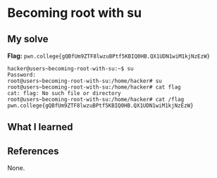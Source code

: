 # Becoming root with su 


## My solve
**Flag:** `pwn.college{gQBfUm9ZTF8lwzuBPtf5KBIQ0HB.QX1UDN1wiM1kjNzEzW}`


```
hacker@users~becoming-root-with-su:~$ su
Password: 
root@users~becoming-root-with-su:/home/hacker# su
root@users~becoming-root-with-su:/home/hacker# cat flag
cat: flag: No such file or directory
root@users~becoming-root-with-su:/home/hacker# cat /flag
pwn.college{gQBfUm9ZTF8lwzuBPtf5KBIQ0HB.QX1UDN1wiM1kjNzEzW}
```

## What I learned


## References 
None.

